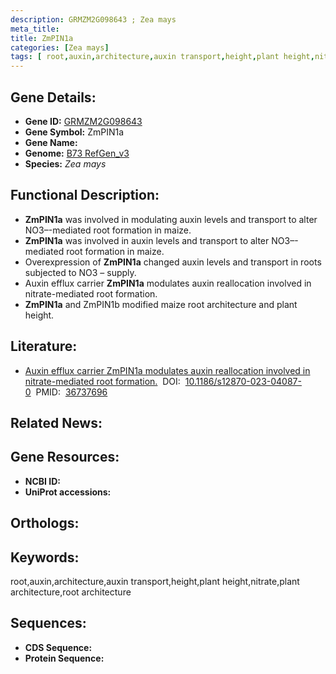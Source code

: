 ```yaml
---
description: GRMZM2G098643 ; Zea mays
meta_title:
title: ZmPIN1a
categories: [Zea mays]
tags: [ root,auxin,architecture,auxin transport,height,plant height,nitrate,plant architecture,root architecture ]
---
```


## Gene Details:
- **Gene ID:**	[GRMZM2G098643]()
- **Gene Symbol:** ZmPIN1a
- **Gene Name:** 
- **Genome:** [B73 RefGen_v3]()
- **Species:** *Zea mays*

## Functional Description:
   - **ZmPIN1a** was involved in modulating auxin levels and transport to alter NO3–-mediated root formation in maize.
   - **ZmPIN1a** was involved in auxin levels and transport to alter NO3–-mediated root formation in maize.
   - Overexpression of **ZmPIN1a** changed auxin levels and transport in roots subjected to NO3 – supply.
   - Auxin efflux carrier **ZmPIN1a** modulates auxin reallocation involved in nitrate-mediated root formation.
   - **ZmPIN1a** and ZmPIN1b modified maize root architecture and plant height.

## Literature:
   - [Auxin efflux carrier ZmPIN1a modulates auxin reallocation involved in nitrate-mediated root formation.]( https://bmcplantbiol.biomedcentral.com/articles/10.1186/s12870-023-04087-0)&nbsp;&nbsp;DOI:&nbsp;&nbsp;[10.1186/s12870-023-04087-0](https://bmcplantbiol.biomedcentral.com/articles/10.1186/s12870-023-04087-0)&nbsp;&nbsp;PMID:&nbsp;&nbsp;[36737696](https://pubmed.ncbi.nlm.nih.gov/36737696/)

## Related News:

## Gene Resources:
- **NCBI ID:** [](https://www.ncbi.nlm.nih.gov/gene/?term=)
- **UniProt accessions:** [](https://www.uniprot.org/uniprotkb//entry)

## Orthologs:

## Keywords:
root,auxin,architecture,auxin transport,height,plant height,nitrate,plant architecture,root architecture

## Sequences:
- **CDS Sequence:**
- **Protein Sequence:**
